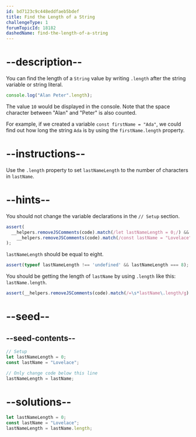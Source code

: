 ```yaml
---
id: bd7123c9c448eddfaeb5bdef
title: Find the Length of a String
challengeType: 1
forumTopicId: 18182
dashedName: find-the-length-of-a-string
---
```


# --description--

You can find the length of a `String` value by writing `.length` after the string variable or string literal.

```js
console.log("Alan Peter".length);
```

The value `10` would be displayed in the console. Note that the space character between "Alan" and "Peter" is also counted.

For example, if we created a variable `const firstName = "Ada"`, we could find out how long the string `Ada` is by using the `firstName.length` property.

# --instructions--

Use the `.length` property to set `lastNameLength` to the number of characters in `lastName`.

# --hints--

You should not change the variable declarations in the `// Setup` section.

```js
assert(
  __helpers.removeJSComments(code).match(/let lastNameLength = 0;/) &&
    __helpers.removeJSComments(code).match(/const lastName = "Lovelace";/)
);
```

`lastNameLength` should be equal to eight.

```js
assert(typeof lastNameLength !== 'undefined' && lastNameLength === 8);
```

You should be getting the length of `lastName` by using `.length` like this: `lastName.length`.

```js
assert(__helpers.removeJSComments(code).match(/=\s*lastName\.length/g) && !__helpers.removeJSComments(code).match(/lastName\s*=\s*8/));
```

# --seed--

## --seed-contents--

```js
// Setup
let lastNameLength = 0;
const lastName = "Lovelace";

// Only change code below this line
lastNameLength = lastName;
```

# --solutions--

```js
let lastNameLength = 0;
const lastName = "Lovelace";
lastNameLength = lastName.length;
```
